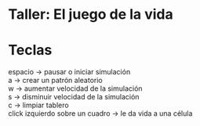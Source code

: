 # Taller: El juego de la vida

# Teclas
espacio -> pausar o iniciar simulación <br/>
a -> crear un patrón aleatorio <br/>
w -> aumentar velocidad de la simulación <br/>
s -> disminuir velocidad de la simulación <br/>
c -> limpiar tablero <br/>
click izquierdo sobre un cuadro -> le da vida a una célula
